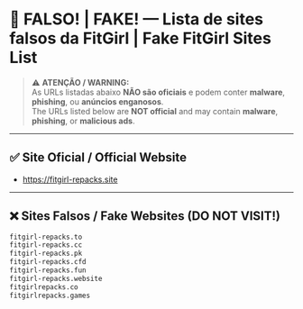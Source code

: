 # 🚫 FALSO! | FAKE! — Lista de sites falsos da FitGirl | Fake FitGirl Sites List

> ⚠️ **ATENÇÃO / WARNING:**  
> As URLs listadas abaixo **NÃO são oficiais** e podem conter **malware**, **phishing**, ou **anúncios enganosos**.  
> The URLs listed below are **NOT official** and may contain **malware**, **phishing**, or **malicious ads**.

---

## ✅ Site Oficial / Official Website

- https://fitgirl-repacks.site

---

## ❌ Sites Falsos / Fake Websites (DO NOT VISIT!)

```txt
fitgirl-repacks.to
fitgirl-repacks.cc
fitgirl-repacks.pk
fitgirl-repacks.cfd
fitgirl-repacks.fun
fitgirl-repacks.website
fitgirlrepacks.co
fitgirlrepacks.games
